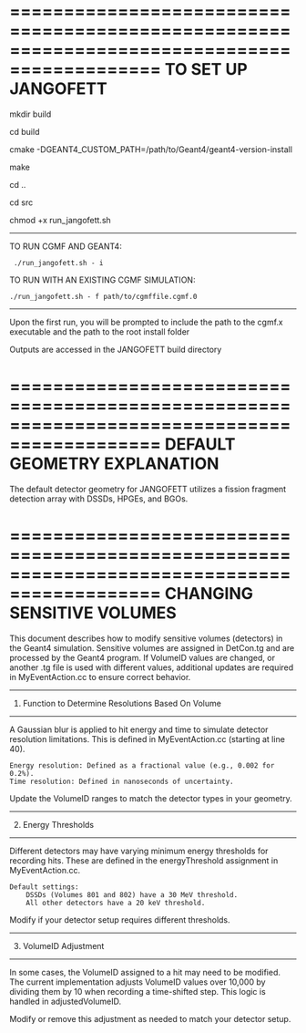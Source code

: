 
============================================================================================
TO SET UP JANGOFETT
============================================================================================

mkdir build

cd build

cmake -DGEANT4_CUSTOM_PATH=/path/to/Geant4/geant4-version-install

make

cd ..

cd src

chmod +x run_jangofett.sh

--------------------------------------------------------------------------------------------
TO RUN CGMF AND GEANT4:

     ./run_jangofett.sh - i 

TO RUN WITH AN EXISTING CGMF SIMULATION:


    ./run_jangofett.sh - f path/to/cgmffile.cgmf.0

--------------------------------------------------------------------------------------------------

Upon the first run, you will be prompted to include the path to the cgmf.x executable and the path to the root install folder


Outputs are accessed in the JANGOFETT build directory

============================================================================================
DEFAULT GEOMETRY EXPLANATION
============================================================================================

The default detector geometry for JANGOFETT utilizes a fission fragment detection array with DSSDs, HPGEs, and BGOs.  


============================================================================================
CHANGING SENSITIVE VOLUMES
============================================================================================
This document describes how to modify sensitive volumes (detectors) in the Geant4 simulation. Sensitive volumes are assigned in DetCon.tg and are processed by the Geant4 program. If VolumeID values are changed, or another .tg file is used with different values, additional updates are required in MyEventAction.cc to ensure correct behavior.

--------------------------------------------------------------------------------------------
1. Function to Determine Resolutions Based On Volume
--------------------------------------------------------------------------------------------
A Gaussian blur is applied to hit energy and time to simulate detector resolution limitations. This is defined in MyEventAction.cc (starting at line 40).

    Energy resolution: Defined as a fractional value (e.g., 0.002 for 0.2%).
    Time resolution: Defined in nanoseconds of uncertainty.

Update the VolumeID ranges to match the detector types in your geometry.

--------------------------------------------------------------------------------------------
2. Energy Thresholds
--------------------------------------------------------------------------------------------
Different detectors may have varying minimum energy thresholds for recording hits. These are defined in the energyThreshold assignment in MyEventAction.cc. 

    Default settings:
        DSSDs (Volumes 801 and 802) have a 30 MeV threshold.
        All other detectors have a 20 keV threshold.

Modify if your detector setup requires different thresholds.


--------------------------------------------------------------------------------------------
3. VolumeID Adjustment 
--------------------------------------------------------------------------------------------
In some cases, the VolumeID assigned to a hit may need to be modified. The current implementation adjusts VolumeID values over 10,000 by dividing them by 10 when recording a time-shifted step. This logic is handled in adjustedVolumeID.

Modify or remove this adjustment as needed to match your detector setup.
